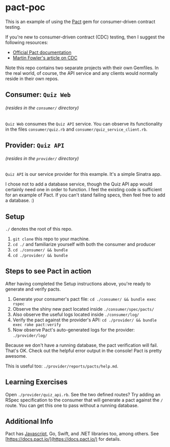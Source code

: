 # pact-poc

This is an example of using the [Pact](https://github.com/realestate-com-au/pact) gem for consumer-driven contract testing.

If you're new to consumer-driven contract (CDC) testing, then I suggest the following resources:

- [Official Pact documentation](https://docs.pact.io/)
- [Martin Fowler's article on CDC](http://martinfowler.com/articles/consumerDrivenContracts.html#Consumer-drivenContracts)

Note this repo contains two separate projects with their own Gemfiles. In the
real world, of course, the API service and any clients would normally reside
in their own repos.

## Consumer: `Quiz Web`
###### (resides in the `consumer/` directory)

`Quiz Web` consumes the `Quiz API` service. You can observe its functionality
in the files `consumer/quiz.rb` and `consumer/quiz_service_client.rb`.

## Provider: `Quiz API`
###### (resides in the `provider/` directory)

`Quiz API` is our service provider for this example. It's a simple Sinatra app.

I chose not to add a database service, though the Quiz API app would certainly
need one in order to function. I feel the existing code is sufficient for an
example of Pact. If you can't stand failing specs, then feel free to add a
database. :)

## Setup

`./` denotes the root of this repo.

1. `git clone` this repo to your machine.
2. `cd ./` and familiarize yourself with both the consumer and producer
3. `cd ./consumer/ && bundle`
4. `cd ./provider/ && bundle`

## Steps to see Pact in action

After having completed the Setup instructions above, you're ready to generate
and verify pacts.

1. Generate your consumer's pact file: `cd ./consumer/ && bundle exec rspec`
2. Observe the shiny new pact located inside `./consumer/spec/pacts/`
3. Also observe the useful logs located inside `./consumer/log/`
4. Verify the pact against the provider's API: `cd ./provider/ && bundle exec rake pact:verify`
5. Now observe Pact's auto-generated logs for the provider: `./provider/log/`

Because we don't have a running database, the pact verification will fail.
That's OK. Check out the helpful error output in the console! Pact is pretty
awesome. 

This is useful too: `./provider/reports/pacts/help.md`.

## Learning Exercises

Open `./provider/quiz_api.rb`. See the two defined routes? Try adding an RSpec
specification to the consumer that will generate a pact against the `/` route.
You can get this one to pass without a running database.

## Additional Info

Pact has [Javascript](https://github.com/pact-foundation/pact-js/), Go, Swift, and .NET libraries too, among others. See [https://docs.pact.io/](https://docs.pact.io/) for details.


